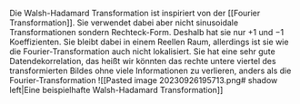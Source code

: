Die Walsh-Hadamard Transformation ist inspiriert von der [[Fourier Transformation]]. Sie verwendet dabei aber nicht sinusoidale Transformationen sondern Rechteck-Form. Deshalb hat sie nur $+1$ und $-1$ Koeffizienten. Sie bleibt dabei in einem Reellen Raum, allerdings ist sie wie die Fourier-Transformation auch nicht lokalisiert. Sie hat eine sehr gute Datendekorrelation, das heißt wir könnten das rechte untere viertel des transformierten Bildes ohne viele Informationen zu verlieren, anders als die Fourier-Transformation
![[Pasted image 20230926195713.png# shadow left|Eine beispielhafte Walsh-Hadamard Transformation]]